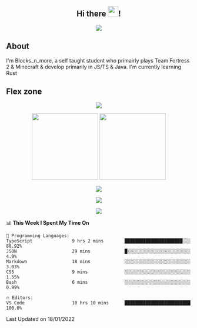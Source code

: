 <h2 align="center">
  Hi there <img src="https://media.giphy.com/media/hvRJCLFzcasrR4ia7z/giphy.gif" width="28">!
</h2>

<p align="center">
  <img src="https://forthebadge.com/images/badges/0-percent-optimized.svg">
</p>

## About
I'm Blocks_n_more, a self taught student who primairly plays Team Fortress 2 & Minecraft & develop primarily in JS/TS & Java. I'm currently learning Rust

## Flex zone
<p align="center">
 <img src="https://github-profile-summary-cards.vercel.app/api/cards/profile-details?username=Blocksnmore&theme=github_dark">
</p>
<p align="center">
 <img height="180em" src="https://github-readme-stats.vercel.app/api?username=Blocksnmore&show_icons=true&theme=dark&hide_border=true">
 <img height="180em" src="https://github-readme-stats.vercel.app/api/top-langs/?username=Blocksnmore&layout=compact&theme=dark&hide_border=true"> 
</p>
<p align="center">
 <img src="https://github-readme-streak-stats.herokuapp.com/?user=Blocksnmore&theme=dark&hide_border=true">
</p>
<p align="center">
 <img src="https://activity-graph.herokuapp.com/graph?username=Blocksnmore&theme=github&hide_border=true"> 
</p>
<p align="center">
 <img src="https://github-profile-trophy.vercel.app/?username=Blocksnmore&theme=nord">
</p>

<!--START_SECTION:waka-->
📊 **This Week I Spent My Time On** 

```text
💬 Programming Languages: 
TypeScript               9 hrs 2 mins        ██████████████████████░░░   88.92% 
JSON                     29 mins             █░░░░░░░░░░░░░░░░░░░░░░░░   4.9% 
Markdown                 18 mins             ░░░░░░░░░░░░░░░░░░░░░░░░░   3.03% 
CSS                      9 mins              ░░░░░░░░░░░░░░░░░░░░░░░░░   1.55% 
Bash                     6 mins              ░░░░░░░░░░░░░░░░░░░░░░░░░   0.99%

🔥 Editors: 
VS Code                  10 hrs 10 mins      █████████████████████████   100.0%

```


 Last Updated on 18/01/2022
<!--END_SECTION:waka-->
